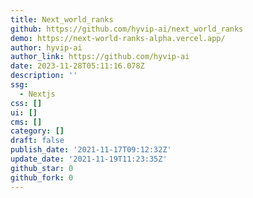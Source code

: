 ```yaml
---
title: Next_world_ranks
github: https://github.com/hyvip-ai/next_world_ranks
demo: https://next-world-ranks-alpha.vercel.app/
author: hyvip-ai
author_link: https://github.com/hyvip-ai
date: 2023-11-28T05:11:16.078Z
description: ''
ssg:
  - Nextjs
css: []
ui: []
cms: []
category: []
draft: false
publish_date: '2021-11-17T09:12:32Z'
update_date: '2021-11-19T11:23:35Z'
github_star: 0
github_fork: 0
---
```

